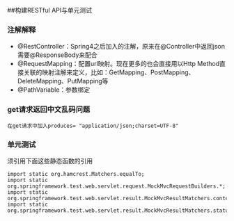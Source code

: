 ##构建RESTful API与单元测试
### 注解解释
+ @RestController：Spring4之后加入的注解，原来在@Controller中返回json需要@ResponseBody来配合
+ @RequestMapping：配置url映射。现在更多的也会直接用以Http Method直接关联的映射注解来定义，比如：GetMapping、PostMapping、DeleteMapping、PutMapping等
+ @PathVariable：参数绑定

### get请求返回中文乱码问题
```
在get请求中加入produces= "application/json;charset=UTF-8"
```

### 单元测试
须引用下面这些静态函数的引用
```
import static org.hamcrest.Matchers.equalTo;
import static org.springframework.test.web.servlet.request.MockMvcRequestBuilders.*;
import static org.springframework.test.web.servlet.result.MockMvcResultMatchers.content;
import static org.springframework.test.web.servlet.result.MockMvcResultMatchers.status;
```
